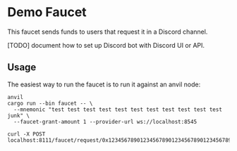 # Demo Faucet

This faucet sends funds to users that request it in a Discord channel.

[TODO] document how to set up Discord bot with Discord UI or API.

## Usage
The easiest way to run the faucet is to run it against an anvil node:

```
anvil
cargo run --bin faucet -- \
  --mnemonic "test test test test test test test test test test test junk" \
  --faucet-grant-amount 1 --provider-url ws://localhost:8545

curl -X POST localhost:8111/faucet/request/0x1234567890123456789012345678901234567890
```
